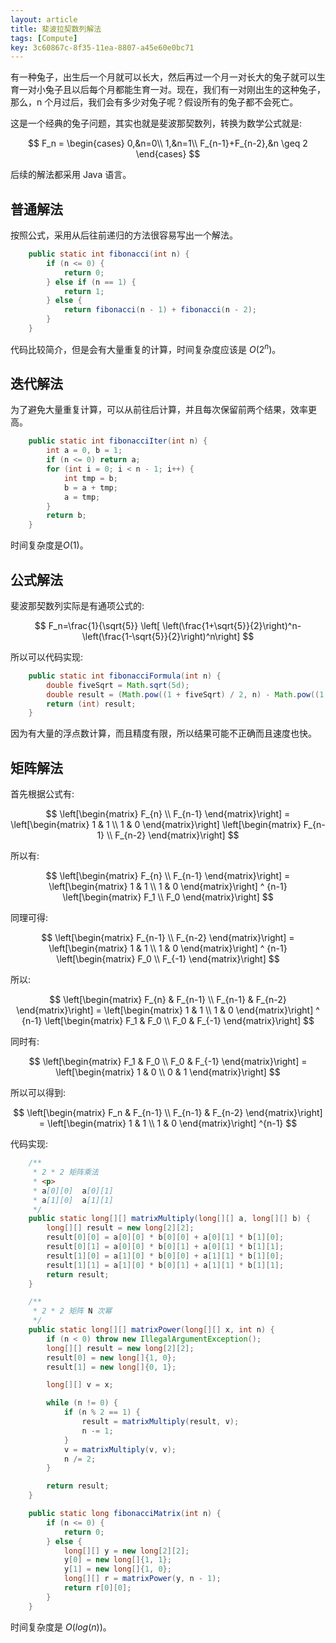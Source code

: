 ```yaml
---
layout: article
title: 斐波拉契数列解法
tags: [Compute]
key: 3c60867c-8f35-11ea-8807-a45e60e0bc71
---
```


有一种兔子，出生后一个月就可以长大，然后再过一个月一对长大的兔子就可以生育一对小兔子且以后每个月都能生育一对。现在，我们有一对刚出生的这种兔子，那么，n 个月过后，我们会有多少对兔子呢？假设所有的兔子都不会死亡。

<!--more-->

这是一个经典的兔子问题，其实也就是斐波那契数列，转换为数学公式就是:

$$
F_n = \begin{cases} 0,&n=0\\ 1,&n=1\\ F_{n-1}+F_{n-2},&n \geq 2 \end{cases}
$$

后续的解法都采用 Java 语言。

## 普通解法

按照公式，采用从后往前递归的方法很容易写出一个解法。

```java
    public static int fibonacci(int n) {
        if (n <= 0) {
            return 0;
        } else if (n == 1) {
            return 1;
        } else {
            return fibonacci(n - 1) + fibonacci(n - 2);
        }
    }
```

代码比较简介，但是会有大量重复的计算，时间复杂度应该是 $O(2^n)$。

## 迭代解法

为了避免大量重复计算，可以从前往后计算，并且每次保留前两个结果，效率更高。

```java
    public static int fibonacciIter(int n) {
        int a = 0, b = 1;
        if (n <= 0) return a;
        for (int i = 0; i < n - 1; i++) {
            int tmp = b;
            b = a + tmp;
            a = tmp;
        }
        return b;
    }
```

时间复杂度是$O(1)$。

## 公式解法

斐波那契数列实际是有通项公式的:

$$
F_n=\frac{1}{\sqrt{5}} \left[ \left(\frac{1+\sqrt{5}}{2}\right)^n-\left(\frac{1-\sqrt{5}}{2}\right)^n\right]
$$

所以可以代码实现:

```java
    public static int fibonacciFormula(int n) {
        double fiveSqrt = Math.sqrt(5d);
        double result = (Math.pow((1 + fiveSqrt) / 2, n) - Math.pow((1 - fiveSqrt) / 2, n)) / fiveSqrt;
        return (int) result;
    }
```

因为有大量的浮点数计算，而且精度有限，所以结果可能不正确而且速度也快。

## 矩阵解法

首先根据公式有:

$$
\left[\begin{matrix} F_{n} \\ F_{n-1} \end{matrix}\right] = \left[\begin{matrix} 1 & 1 \\ 1 & 0 \end{matrix}\right] \left[\begin{matrix} F_{n-1} \\ F_{n-2} \end{matrix}\right]
$$

所以有:

$$
\left[\begin{matrix} F_{n} \\ F_{n-1} \end{matrix}\right] = \left[\begin{matrix} 1 & 1 \\ 1 & 0 \end{matrix}\right] ^ {n-1} \left[\begin{matrix} F_1 \\ F_0 \end{matrix}\right]
$$

同理可得:

$$
\left[\begin{matrix} F_{n-1} \\ F_{n-2} \end{matrix}\right] = \left[\begin{matrix} 1 & 1 \\ 1 & 0 \end{matrix}\right] ^ {n-1} \left[\begin{matrix} F_0 \\ F_{-1} \end{matrix}\right]
$$

所以:

$$
\left[\begin{matrix} F_{n} & F_{n-1} \\ F_{n-1} & F_{n-2} \end{matrix}\right] = \left[\begin{matrix} 1 & 1 \\ 1 & 0 \end{matrix}\right] ^ {n-1} \left[\begin{matrix} F_1 & F_0 \\ F_0 & F_{-1} \end{matrix}\right]
$$

同时有:

$$
\left[\begin{matrix} F_1 & F_0 \\ F_0 & F_{-1} \end{matrix}\right] = \left[\begin{matrix} 1 & 0 \\ 0 & 1 \end{matrix}\right]
$$

所以可以得到:

$$
\left[\begin{matrix} F_n & F_{n-1} \\ F_{n-1} &  F_{n-2} \end{matrix}\right] = \left[\begin{matrix} 1 & 1 \\ 1 & 0 \end{matrix}\right] ^{n-1}
$$

代码实现:

```java
    /**
     * 2 * 2 矩阵乘法
     * <p>
     * a[0][0]  a[0][1]
     * a[1][0]  a[1][1]
     */
    public static long[][] matrixMultiply(long[][] a, long[][] b) {
        long[][] result = new long[2][2];
        result[0][0] = a[0][0] * b[0][0] + a[0][1] * b[1][0];
        result[0][1] = a[0][0] * b[0][1] + a[0][1] * b[1][1];
        result[1][0] = a[1][0] * b[0][0] + a[1][1] * b[1][0];
        result[1][1] = a[1][0] * b[0][1] + a[1][1] * b[1][1];
        return result;
    }

    /**
     * 2 * 2 矩阵 N 次幂
     */
    public static long[][] matrixPower(long[][] x, int n) {
        if (n < 0) throw new IllegalArgumentException();
        long[][] result = new long[2][2];
        result[0] = new long[]{1, 0};
        result[1] = new long[]{0, 1};

        long[][] v = x;

        while (n != 0) {
            if (n % 2 == 1) {
                result = matrixMultiply(result, v);
                n -= 1;
            }
            v = matrixMultiply(v, v);
            n /= 2;
        }

        return result;
    }

    public static long fibonacciMatrix(int n) {
        if (n <= 0) {
            return 0;
        } else {
            long[][] y = new long[2][2];
            y[0] = new long[]{1, 1};
            y[1] = new long[]{1, 0};
            long[][] r = matrixPower(y, n - 1);
            return r[0][0];
        }
    }
```

时间复杂度是 $O(log(n))$。
